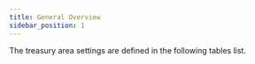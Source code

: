 ```yaml
---
title: General Overview
sidebar_position: 1
---
```


The treasury area settings are defined in the following tables list.






